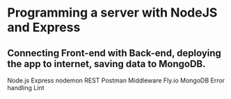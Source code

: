 # Programming a server with NodeJS and Express

## Connecting Front-end with Back-end, deploying the app to internet, saving data to MongoDB.

Node.js
Express
nodemon
REST
Postman
Middleware
Fly.io
MongoDB
Error handling
Lint
